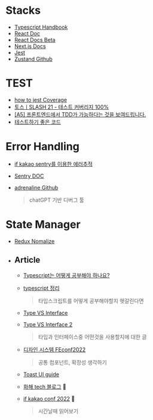 # Stacks

- [Typescript Handbook](https://www.typescriptlang.org/docs/handbook/intro.html)
- [React Doc](https://ko.reactjs.org/docs/getting-started.html)
- [React Docs Beta](https://beta.reactjs.org/)
- [Next.js Docs](https://nextjs.org/docs/getting-started)
- [Jest](https://jestjs.io/)
- [Zustand Github](https://github.com/pmndrs/zustand)

# TEST

- [how to jest Coverage](https://www.daleseo.com/jest-coverage/)
- [토스ㅣSLASH 21 - 테스트 커버리지 100%](https://www.youtube.com/watch?v=jdlBu2vFv58)
- [[A5] 프론트엔드에서 TDD가 가능하다는 것을 보여드립니다.](https://www.youtube.com/watch?v=L1dtkLeIz-M&t=1729s)
- [테스트하기 좋은 코드](https://jojoldu.tistory.com/680)

# Error Handling

- [if kakao sentry를 이용한 에러추적](https://if.kakao.com/2022/session/84)
- [Sentry DOC](https://docs.sentry.io/)
- [adrenaline Github](https://github.com/shobrook/adrenaline/)

  > chatGPT 기반 디버그 툴

# State Manager

- [Redux Nomalize](https://jbee.io/react/react-redux-normalize/)

- ## Article

  - [Typescript는 어떻게 공부해야 하나요?](https://yozm.wishket.com/magazine/detail/1376/)
  - [typescript 정리](https://inpa.tistory.com/category/Language/TypeScript)

    > 타입스크립트를 어떻게 공부해야할지 헷갈린다면

  - [Type VS Interface](https://medium.com/humanscape-tech/type-vs-interface-%EC%96%B8%EC%A0%9C-%EC%96%B4%EB%96%BB%EA%B2%8C-f36499b0de50)
  - [Type VS Interface 2](https://tecoble.techcourse.co.kr/post/2022-11-07-typeAlias-interface/)

    > 타입과 인터페이스중 어떤것을 사용할지에 대한 글

  - [디자인 시스템 FEconf2022](https://so-so.dev/react/design-system-decision-record/)

    > 공통 컴포넌트, 확장성 생각하기

  - [Toast UI guide](https://ui.toast.com/fe-guide/ko)
  - [화해 tech 블로그](https://blog.hwahae.co.kr/category/all/tech) 🥇
  - [if kakao conf 2022](https://if.kakao.com/session?t.bab36uRci8=2&f.2gB2OPT7YO.GgWcMRm0cNSS=fe) 🥇

    > 시간날때 읽어보기
